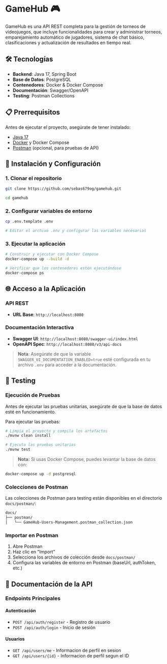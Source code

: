 # GameHub 🎮

GameHub es una API REST completa para la gestión de torneos de videojuegos, que incluye funcionalidades para crear y administrar torneos, emparejamiento automático de jugadores, sistema de chat básico, clasificaciones y actualización de resultados en tiempo real.

## 🛠️ Tecnologías

- **Backend**: Java 17, Spring Boot
- **Base de Datos**: PostgreSQL
- **Contenedores**: Docker & Docker Compose
- **Documentación**: Swagger/OpenAPI
- **Testing**: Postman Collections

## 📋 Prerrequisitos

Antes de ejecutar el proyecto, asegúrate de tener instalado:

- [Java 17](https://www.oracle.com/java/technologies/javase/jdk17-archive-downloads.html)
- [Docker](https://www.docker.com/get-started) y Docker Compose
- [Postman](https://www.postman.com/downloads/) (opcional, para pruebas de API)

## 🚀 Instalación y Configuración

### 1. Clonar el repositorio

```bash
git clone https://github.com/sebas679og/gamehub.git

cd gamehub
```

### 2. Configurar variables de entorno

```bash
cp .env.template .env

# Editar el archivo .env y configurar las variables necesarias
```

### 3. Ejecutar la aplicación

```bash
# Construir y ejecutar con Docker Compose
docker-compose up --build -d

# Verificar que los contenedores estén ejecutándose
docker-compose ps
```

## 🌐 Acceso a la Aplicación

### API REST

- **URL Base**: `http://localhost:8080`

### Documentación Interactiva

- **Swagger UI**: `http://localhost:8080/swagger-ui/index.html`
- **OpenAPI Spec**: `http://localhost:8080/v3/api-docs`

> **Nota**: Asegúrate de que la variable `SWAGGER_UI_DOCUMENTATION_ENABLED=true` esté configurada en tu archivo `.env` para acceder a la documentación.

## 🧪 Testing

### Ejecución de Pruebas

Antes de ejecutar las pruebas unitarias, asegúrate de que la base de datos esté en funcionamiento.

Para ejecutar las pruebas:

```bash
# Limpia el proyecto y compila los artefactos
./mvnw clean install

# Ejecuta las pruebas unitarias
./mvnw test
```

> **Nota:** Si usas Docker Compose, puedes levantar la base de datos con:

```bash
docker-compose up -d postgresql
```

### Colecciones de Postman

Las colecciones de Postman para testing están disponibles en el directorio `docs/postman/`:

```bash
docs/
├── postman/
│   └── GameHub-Users-Management.postman_collection.json
```

### Importar en Postman

1. Abre Postman
2. Haz clic en "Import"
3. Selecciona los archivos de colección desde `docs/postman/`
4. Configura las variables de entorno en Postman (baseUrl, authToken, etc.)

## 📖 Documentación de la API

### Endpoints Principales

#### Autenticación

- `POST /api/auth/register` - Registro de usuario
- `POST /api/auth/login` - Inicio de sesión

#### Usuarios

- `GET /api/users/me` - Informacion de perfil en sesion
- `GET /api/users/{id}` - Informacion de perfil segun el ID
